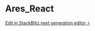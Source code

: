 # Ares_React

[Edit in StackBlitz next generation editor ⚡️](https://stackblitz.com/~/github.com/OsError404/Ares_React)